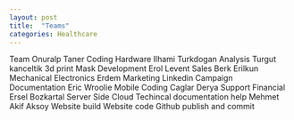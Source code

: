 ```yaml
---
layout: post
title:  "Teams"
categories: Healthcare
---
```


Team
Onuralp Taner
  Coding 
  Hardware
Ilhami Turkdogan
  Analysis
Turgut kanceltik
  3d print 
  Mask
  Development
Erol Levent
  Sales
Berk Erilkun
  Mechanical
  Electronics
Erdem
  Marketing
  Linkedin Campaign
  Documentation
Eric Wroolie
  Mobile Coding
Caglar Derya
  Support
  Financial
Ersel Bozkartal
  Server Side 
  Cloud
  Techincal documentation help
Mehmet Akif Aksoy
  Website build
  Website code
  Github publish and commit
